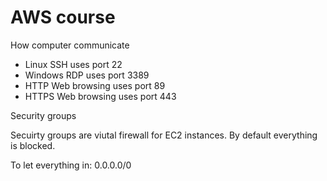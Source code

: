# AWS course

How computer communicate

* Linux SSH uses port 22
* Windows RDP uses port 3389
* HTTP Web browsing uses port 89
* HTTPS Web browsing uses port 443&#x20;

Security groups&#x20;

Secuirty groups are viutal firewall for EC2 instances. By default everything is blocked.

To let everything in: 0.0.0.0/0

